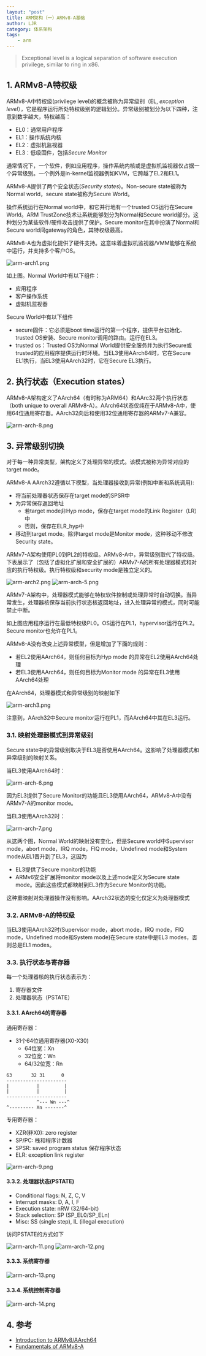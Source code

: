 ```yaml
---
layout: "post"
title: ARM架构（一）ARMv8-A基础
author: LJR
category: 体系架构
tags:
    - arm
---
```


> Exceptional level is a logical separation of software execution privilege, similar to ring in x86.

## 1. ARMv8-A特权级

ARMv8-A中特权级(privilege level)的概念被称为异常级别（EL, *exception level*），它是程序运行所处特权级别的逻辑划分。异常级别被划分为以下四种，注意到数字越大，特权越高：

+ EL0：通常用户程序
+ EL1：操作系统内核
+ EL2：虚拟机监视器
+ EL3：低级固件，包括*Secure Monitor*

通常情况下，一个软件，例如应用程序，操作系统内核或是虚拟机监视器仅占据一个异常级别。一个例外是in-kernel监视器例如KVM，它跨越了EL2和EL1。

ARMv8-A提供了两个安全状态(*Security states*)。Non-secure state被称为Normal world，secure state被称为Secure World。

操作系统运行在Normal world中，和它并行地有一个trusted OS运行在Secure World。ARM TrustZone技术让系统能够划分为Normal和Secure world部分。这种划分为某些软件/硬件攻击提供了保护。Secure monitor在其中扮演了Normal和Secure world间gateway的角色，其特权级最高。

ARMv8-A也为虚拟化提供了硬件支持。这意味着虚拟机监视器/VMM能够在系统中运行，并支持多个客户OS。

![arm-arch1.png](https://i.loli.net/2021/03/11/SorMjJ5xPltFpmA.png)

如上图。Normal World中有以下组件：

+ 应用程序
+ 客户操作系统
+ 虚拟机监视器

Secure World中有以下组件

+ secure固件：它必须是boot time运行的第一个程序，提供平台初始化、trusted OS安装、Secure monitor调用的路由。运行在EL3。
+ trusted os：Trusted OS为Normal World提供安全服务并为执行Secure或trusted的应用程序提供运行时环境。当EL3使用AArch64时，它在Secure EL1执行，当EL3使用AArch32时，它在Secure EL3执行。

## 2. 执行状态（Execution states）

ARMv8-A架构定义了AArch64（有时称为ARM64）和AArc32两个执行状态（both unique to overall ARMv8-A）。AArch64状态仅纯在于ARMv8-A中，使用64位通用寄存器。AArch32向后和使用32位通用寄存器的ARMv7-A兼容。

![arm-arch-8.png](https://i.loli.net/2021/03/11/9envkZ6Qo7KGdBV.png)

## 3. 异常级别切换

对于每一种异常类型，架构定义了处理异常的模式。该模式被称为异常对应的target mode。

ARMv8-A AArch32遵循以下模型，当处理器接收到异常(例如中断和系统调用):

+ 将当前处理器状态保存在target mode的SPSR中
+ 为异常保存返回地址
  + 若target mode非Hyp mode，保存在target mode的Link Register（LR）中
  + 否则，保存在ELR_hyp中
+ 移动到target mode。除非target mode是Monitor mode，这种移动不修改Security state。

ARMv7-A架构使用PL0到PL2的特权级。ARMv8-A中，异常级别取代了特权级。下表展示了（包括了虚拟化扩展和安全扩展的）ARMv7-A的所有处理器模式和对应的执行特权级。执行特权级和security mode是独立定义的。

![arm-arch2.png](https://i.loli.net/2021/03/11/qkRKgn2jCA3VvfZ.png)
![arm-arch-5.png](https://i.loli.net/2021/03/11/5RlMsSU3nLkmDHg.png)

ARMv7-A架构中，处理器模式能够在特权软件控制或处理异常时自动切换。当异常发生，处理器核保存当前执行状态核返回地址，进入处理异常的模式，同时可能禁止中断。

如上图应用程序运行在最低特权级PL0。OS运行在PL1，hypervisor运行在PL2。Secure monitor也允许在PL1。

ARMv8-A没有改变上述异常模型，但是增加了下面的规则：

+ 若EL2使用AArch64，则任何目标为Hyp mode 的异常在EL2使用AArch64处理
+ 若EL3使用AArch64，则任何目标为Monitor mode 的异常在EL3使用AArch64处理

在AArch64，处理器模式和异常级别的映射如下

![arm-arch3.png](https://i.loli.net/2021/03/11/4xsIf2HBDjJlPzQ.png)

注意到，AArch32中Secure monitor运行在PL1，而AArch64中其在EL3运行。

### 3.1. 映射处理器模式到异常级别

Secure state中的异常级别取决于EL3是否使用AArch64。这影响了处理器模式和异常级别的映射关系。

当EL3使用AArch64时：

![arm-arch-6.png](https://i.loli.net/2021/03/11/TxSRraPcouOl5k8.png)

因为EL3提供了Secure Monitor的功能且EL3使用AArch64，ARMv8-A中没有ARMv7-A的monitor mode。

当EL3使用AArch32时：

![arm-arch-7.png](https://i.loli.net/2021/03/11/1IcmMuYeEzQlfsw.png)

从这两个图，Normal World的映射没有变化，但是Secure world中Supervisor mode，abort mode，IRQ mode，FIQ mode，Undefined mode和System mode从EL1晋升到了EL3，这因为

+ EL3提供了Secure monitor的功能
+ ARMv6安全扩展将monitor mode以及上述mode定义为Secure state mode。因此这些模式都映射到EL3作为Secure Monitor的功能。

这种重映射对处理器操作没有影响。AArch32状态的变化仅定义为处理器模式

### 3.2. ARMv8-A的特权级

当EL3使用AArch32时(Supervisor mode，abort mode，IRQ mode，FIQ mode，Undefined mode和System mode)在Secure state中是EL3 modes，否则总是EL1 modes。

### 3.3. 执行状态与寄存器

每一个处理器核的执行状态表示为：

1. 寄存器文件
2. 处理器状态（PSTATE）

#### 3.3.1. AArch64的寄存器

通用寄存器：

+ 31个64位通用寄存器(X0-X30)
  + 64位宽：Xn
  + 32位宽：Wn
  + 64/32位宽：Rn

```
63       32 31      0
----------------------
|          |         |
|          |         |
----------------------
           ^--- Wn ---^
^--------- Xn -------^
```

专用寄存器：

+ XZR(非X0): zero register
+ SP/PC: 栈和程序计数器
+ SPSR: saved program status 保存程序状态
+ ELR: exception link register

![arm-arch-9.png](https://i.loli.net/2021/03/11/BWNTrlg5hO4HpEw.png)

#### 3.3.2. 处理器状态(PSTATE)

+ Conditional flags: N, Z, C, V
+ Interrupt masks: D, A, I, F
+ Execution state: nRW (32/64-bit)
+ Stack selection: SP (SP_EL0/SP_ELn)
+ Misc: SS (single step), IL (illegal execution)

访问PSTATE的方式如下

![arm-arch-11.png](https://i.loli.net/2021/03/11/CYTXcD7EJtvIsQl.png)
![arm-arch-12.png](https://i.loli.net/2021/03/11/ZLMlA5s6VWHcPjq.png)

#### 3.3.3. 系统寄存器

![arm-arch-13.png](https://i.loli.net/2021/03/11/cg3sZl5eYXOod6k.png)

#### 3.3.4. 系统控制寄存器

![arm-arch-14.png](https://i.loli.net/2021/03/11/NSVuotJepZ6B9fw.png)

## 4. 参考

+ [Introduction to ARMv8/AArch64](https://tc.gts3.org/cs3210/2020/spring/l/lec14/lec14.html)
+ [Fundamentals of ARMv8-A](https://static.docs.arm.com/100878/0100/fundamentals_of_armv8_a_100878_0100_en.pdf)
